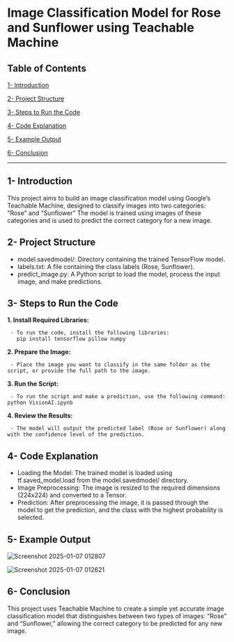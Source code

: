 # Image Classification Model for Rose and Sunflower using Teachable Machine

## Table of Contents 
[1- Introduction](#1--introduction)

[2- Project Structure](#2--project-structure)

[3- Steps to Run the Code](#3--steps-to-run-the-code)

[4- Code Explanation](#4--code-explanation)

[5- Example Output](#5--example-output)

[6- Conclusion](#6--Conclusion)

---
## 1- Introduction
This project aims to build an image classification model using Google’s Teachable Machine, designed to classify images into two categories: “Rose” and “Sunflower” The model is trained using images of these categories and is used to predict the correct category for a new image.

## 2- Project Structure
-	model.savedmodel/: Directory containing the trained TensorFlow model.
-	labels.txt: A file containing the class labels (Rose, Sunflower).
-	predict_image.py: A Python script to load the model, process the input image, and make predictions.

## 3- Steps to Run the Code
**1. Install Required Libraries:**

     - To run the code, install the following libraries: 
       pip install tensorflow pillow numpy
     
**2. Prepare the Image:**

     - Place the image you want to classify in the same folder as the script, or provide the full path to the image.
**3. Run the Script:**

     - To run the script and make a prediction, use the following command: python VisionAI.ipynb
**4.	Review the Results:**

     - The model will output the predicted label (Rose or Sunflower) along with the confidence level of the prediction.

## 4- Code Explanation
- Loading the Model: The trained model is loaded using tf.saved_model.load from the model.savedmodel/ directory.
- Image Preprocessing: The image is resized to the required dimensions (224x224) and converted to a Tensor.
- Prediction: After preprocessing the image, it is passed through the model to get the prediction, and the class with the highest probability is selected.

## 5- Example Output
![Screenshot 2025-01-07 012807](https://github.com/user-attachments/assets/29a60a8e-1515-47ca-808a-7c6b2b7da5a7)

![Screenshot 2025-01-07 012621](https://github.com/user-attachments/assets/60b4d530-4962-474b-8599-2e8dba49e6c3)

## 6- Conclusion
This project uses Teachable Machine to create a simple yet accurate image classification model that distinguishes between two types of images: “Rose” and “Sunflower,” allowing the correct category to be predicted for any new image.
